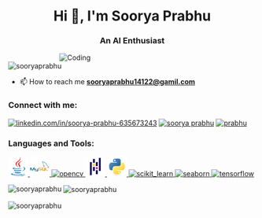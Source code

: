 
<h1 align="center">Hi 👋, I'm Soorya Prabhu</h1>
<h3 align="center">An AI Enthusiast</h3>
<img align="right" alt="Coding" width="400" src="https://blog.imarticus.org/wp-content/uploads/2020/05/de.gif">

<p align="left"> <img src="https://komarev.com/ghpvc/?username=sooryaprabhu&label=Profile%20views&color=0e75b6&style=flat" alt="sooryaprabhu" /> </p>

- 📫 How to reach me **sooryaprabhu14122@gamil.com**

<h3 align="left">Connect with me:</h3>
<p align="left">
<a href="https://linkedin.com/in/linkedin.com/in/soorya-prabhu-635673243" target="blank"><img align="center" src="https://raw.githubusercontent.com/rahuldkjain/github-profile-readme-generator/master/src/images/icons/Social/linked-in-alt.svg" alt="linkedin.com/in/soorya-prabhu-635673243" height="30" width="40" /></a>
<a href="https://kaggle.com/soorya prabhu" target="blank"><img align="center" src="https://raw.githubusercontent.com/rahuldkjain/github-profile-readme-generator/master/src/images/icons/Social/kaggle.svg" alt="soorya prabhu" height="30" width="40" /></a>
<a href="https://www.youtube.com/c/prabhu" target="blank"><img align="center" src="https://raw.githubusercontent.com/rahuldkjain/github-profile-readme-generator/master/src/images/icons/Social/youtube.svg" alt="prabhu" height="30" width="40" /></a>
</p>

<h3 align="left">Languages and Tools:</h3>
<p align="left"> <a href="https://www.java.com" target="_blank" rel="noreferrer"> <img src="https://raw.githubusercontent.com/devicons/devicon/master/icons/java/java-original.svg" alt="java" width="40" height="40"/> </a> <a href="https://www.mysql.com/" target="_blank" rel="noreferrer"> <img src="https://raw.githubusercontent.com/devicons/devicon/master/icons/mysql/mysql-original-wordmark.svg" alt="mysql" width="40" height="40"/> </a> <a href="https://opencv.org/" target="_blank" rel="noreferrer"> <img src="https://www.vectorlogo.zone/logos/opencv/opencv-icon.svg" alt="opencv" width="40" height="40"/> </a> <a href="https://pandas.pydata.org/" target="_blank" rel="noreferrer"> <img src="https://raw.githubusercontent.com/devicons/devicon/2ae2a900d2f041da66e950e4d48052658d850630/icons/pandas/pandas-original.svg" alt="pandas" width="40" height="40"/> </a> <a href="https://www.python.org" target="_blank" rel="noreferrer"> <img src="https://raw.githubusercontent.com/devicons/devicon/master/icons/python/python-original.svg" alt="python" width="40" height="40"/> </a> <a href="https://scikit-learn.org/" target="_blank" rel="noreferrer"> <img src="https://upload.wikimedia.org/wikipedia/commons/0/05/Scikit_learn_logo_small.svg" alt="scikit_learn" width="40" height="40"/> </a> <a href="https://seaborn.pydata.org/" target="_blank" rel="noreferrer"> <img src="https://seaborn.pydata.org/_images/logo-mark-lightbg.svg" alt="seaborn" width="40" height="40"/> </a> <a href="https://www.tensorflow.org" target="_blank" rel="noreferrer"> <img src="https://www.vectorlogo.zone/logos/tensorflow/tensorflow-icon.svg" alt="tensorflow" width="40" height="40"/> </a> </p>

<p><img align="left" src="https://github-readme-stats.vercel.app/api/top-langs?username=sooryaprabhu&show_icons=true&locale=en&layout=compact" alt="sooryaprabhu" /></p>

<p>&nbsp;<img align="center" src="https://github-readme-stats.vercel.app/api?username=sooryaprabhu&show_icons=true&locale=en" alt="sooryaprabhu" /></p>

<p><img align="center" src="https://github-readme-streak-stats.herokuapp.com/?user=sooryaprabhu&" alt="sooryaprabhu" /></p>

    
